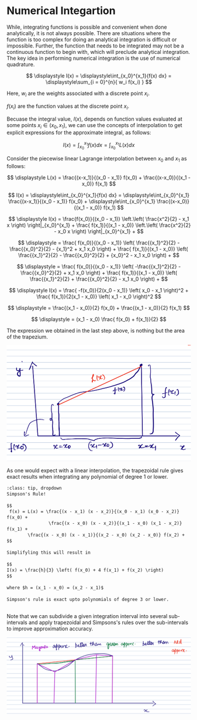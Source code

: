# Numerical Integartion

While, integrating functions is possible and convenient when done analytically, it is not always possible. There are situations where the function is too complex for doing an analytical integration is difficult or impossible. Further, the function that needs to be integrated may not be a continuous function to begin with, which will preclude analytical integration.
The key idea in performing numerical integration is the use of numerical quadrature.

$$
\displaystyle
I(x) = \displaystyle\int_{x_0}^{x_1}{f(x) dx} = \displaystyle\sum_{i = 0}^{n}{ w_i f(x_i) }
$$

Here, $w_i$ are the weights associated with a discrete point $x_i$.

$f(x_i)$ are the function values at the discrete point $x_i$.

Becuase the integral value, $I(x)$, depends on function values evaluated at some points $x_i  \in (x_0, x_1)$, we can use the concepts of interpolation to get
explicit expressions for the approximate integral, as follows:

$$
\displaystyle
I(x) = \displaystyle\int_{x_0}^{x_1}{f(x) dx} = \displaystyle\int_{x_0}^{x_1}{L(x) dx}
$$

Consider the piecewise linear Lagrange interpolation between $x_0$ and $x_1$ as follows:

$$
\displaystyle
L(x) = \frac{(x-x_1)}{(x_0 - x_1)} f(x_0) + \frac{(x-x_0)}{(x_1 - x_0)} f(x_1)
$$

$$
I(x) = \displaystyle\int_{x_0}^{x_1}{f(x) dx} = \displaystyle\int_{x_0}^{x_1} \frac{(x-x_1)}{(x_0 - x_1)} f(x_0) + \displaystyle\int_{x_0}^{x_1} \frac{(x-x_0)}{(x_1 - x_0)} f(x_1)
$$


$$
\displaystyle
I(x) =  \frac{f(x_0)}{(x_0 - x_1)}  \left.\left( \frac{x^2}{2} - x_1 x \right) \right|_{x_0}^{x_1} +
        \frac{ f(x_1)}{(x_1 - x_0)} \left.\left( \frac{x^2}{2} - x_0 x \right) \right|_{x_0}^{x_1} +
$$


$$
\displaystyle
 = \frac{ f(x_0)}{(x_0 - x_1)} \left( \frac{{x_1}^2}{2} - \frac{{x_0}^2}{2} - {x_1}^2 + x_1 x_0 \right)  +
   \frac{ f(x_1)}{(x_1 - x_0)} \left( \frac{{x_1}^2}{2} - \frac{{x_0}^2}{2} + {x_0}^2 - x_1 x_0 \right)  +
$$


$$
\displaystyle
 = \frac{ f(x_0)}{(x_0 - x_1)} \left( -\frac{{x_1}^2}{2} - \frac{{x_0}^2}{2} + x_1 x_0 \right)  +
   \frac{ f(x_1)}{(x_1 - x_0)} \left( \frac{{x_1}^2}{2} + \frac{{x_0}^2}{2}  - x_1 x_0 \right)  +
$$


$$
\displaystyle
I(x) = \frac{ -f(x_0)}{2(x_0 - x_1)} \left( x_0  - x_1 \right)^2  +
       \frac{  f(x_1)}{2(x_1 - x_0)} \left( x_1 - x_0 \right)^2
$$


$$
\displaystyle
	= \frac{(x_1 - x_0)}{2} f(x_0) + \frac{(x_1 - x_0)}{2} f(x_1)
$$


$$
\displaystyle
	= (x_1 - x_0) \frac{ f(x_0) + f(x_1)}{2}
$$

The expression we obtained in the last step above, is nothing but the area of the trapezium.


![numerical integration schematic](int_figure.png)

As one would expect with a linear interpolation, the trapezoidal rule gives exact results when integrating any polynomial of degree $1$ or lower.

```{admonition} Piecewise Quadratic Lagrange Interpolation !
:class: tip, dropdown
Simpson's Rule!

$$
 f(x) = L(x) = \frac{(x - x_1) (x - x_2)}{(x_0 - x_1) (x_0 - x_2)} f(x_0) +
      	        \frac{(x - x_0) (x - x_2)}{(x_1 - x_0) (x_1 - x_2)} f(x_1) + 	   
		\frac{(x - x_0) (x - x_1)}{(x_2 - x_0) (x_2 - x_0)} f(x_2) + 
$$

Simplifyling this will result in

$$
I(x) = \frac{h}{3} \left( f(x_0) + 4 f(x_1) + f(x_2) \right)
$$

where $h = (x_1 - x_0) = (x_2 - x_1)$

Simpson's rule is exact upto polynomials of degree 3 or lower. 


```

Note that we can subdivide a given integration interval into several sub-intervals and apply trapezoidal and Simpsons's rules over the sub-intervals to improve
approximation accuracy.

![numerical integration schematic](num_int_approx.png)

